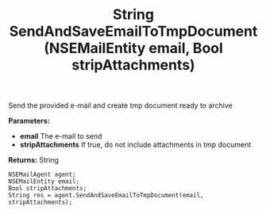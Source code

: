 ﻿---
uid: crmscript_ref_NSEMailAgent_SendAndSaveEmailToTmpDocument
title: String SendAndSaveEmailToTmpDocument(NSEMailEntity email, Bool stripAttachments)
intellisense: NSEMailAgent.SendAndSaveEmailToTmpDocument
keywords: NSEMailAgent, SendAndSaveEmailToTmpDocument
so.topic: reference
---

Send the provided e-mail and create tmp document ready to archive

**Parameters:**
 - **email** The e-mail to send
 - **stripAttachments** If true, do not include attachments in tmp document

**Returns:** String

```crmscript
NSEMailAgent agent;
NSEMailEntity email;
Bool stripAttachments;
String res = agent.SendAndSaveEmailToTmpDocument(email, stripAttachments);
```

